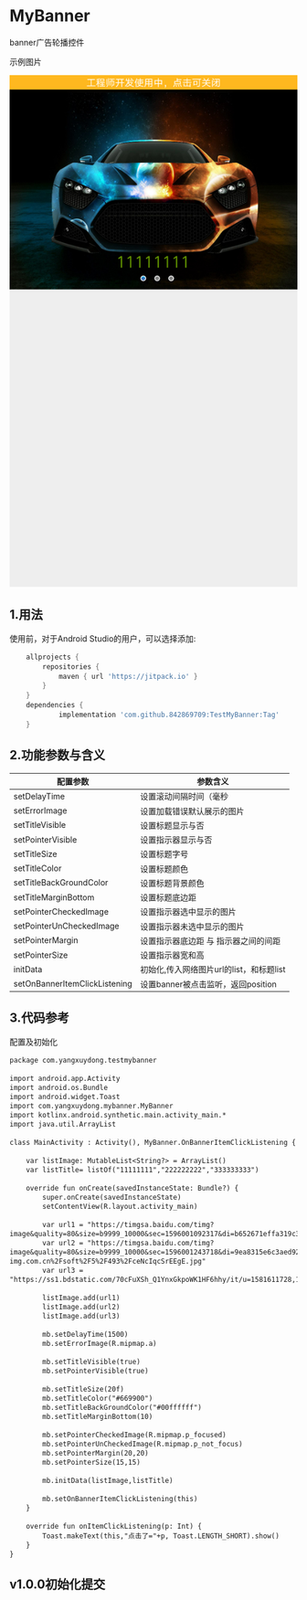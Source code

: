 # MyBanner
banner广告轮播控件

示例图片

![](https://github.com/842869709/TestMyBanner/blob/master/test.png)

## 1.用法
使用前，对于Android Studio的用户，可以选择添加:

```gradle
	allprojects {
		repositories {
			maven { url 'https://jitpack.io' }
		}
	}
	dependencies {
	        implementation 'com.github.842869709:TestMyBanner:Tag'
	}
```
## 2.功能参数与含义
配置参数|参数含义
-|-
setDelayTime|	设置滚动间隔时间（毫秒
setErrorImage|	设置加载错误默认展示的图片
setTitleVisible|	设置标题显示与否
setPointerVisible|	设置指示器显示与否
setTitleSize|	设置标题字号
setTitleColor|	设置标题颜色
setTitleBackGroundColor|	设置标题背景颜色
setTitleMarginBottom|	设置标题底边距
setPointerCheckedImage|	设置指示器选中显示的图片
setPointerUnCheckedImage|	设置指示器未选中显示的图片
setPointerMargin|	设置指示器底边距 与 指示器之间的间距
setPointerSize|	设置指示器宽和高
initData|	初始化,传入网络图片url的list，和标题list
setOnBannerItemClickListening|	设置banner被点击监听，返回position

## 3.代码参考
配置及初始化
```
package com.yangxuydong.testmybanner

import android.app.Activity
import android.os.Bundle
import android.widget.Toast
import com.yangxuydong.mybanner.MyBanner
import kotlinx.android.synthetic.main.activity_main.*
import java.util.ArrayList

class MainActivity : Activity(), MyBanner.OnBannerItemClickListening {

    var listImage: MutableList<String?> = ArrayList()
    var listTitle= listOf("11111111","222222222","333333333")

    override fun onCreate(savedInstanceState: Bundle?) {
        super.onCreate(savedInstanceState)
        setContentView(R.layout.activity_main)

        var url1 = "https://timgsa.baidu.com/timg?image&quality=80&size=b9999_10000&sec=1596001092317&di=b652671effa319c3d4ab2b49bd853756&imgtype=0&src=http%3A%2F%2Fattach.bbs.miui.com%2Fforum%2F201105%2F17%2F113554rnu40q7nbgnn3lgq.jpg"
        var url2 = "https://timgsa.baidu.com/timg?image&quality=80&size=b9999_10000&sec=1596001243718&di=9ea8315e6c3aed92f6e4409c4bac662c&imgtype=0&src=http%3A%2F%2Fb.zol-img.com.cn%2Fsoft%2F5%2F493%2FceNcIqcSrEEgE.jpg"
        var url3 = "https://ss1.bdstatic.com/70cFuXSh_Q1YnxGkpoWK1HF6hhy/it/u=1581611728,1637172277&fm=15&gp=0.jpg"

        listImage.add(url1)
        listImage.add(url2)
        listImage.add(url3)

        mb.setDelayTime(1500)
        mb.setErrorImage(R.mipmap.a)

        mb.setTitleVisible(true)
        mb.setPointerVisible(true)

        mb.setTitleSize(20f)
        mb.setTitleColor("#669900")
        mb.setTitleBackGroundColor("#00ffffff")
        mb.setTitleMarginBottom(10)

        mb.setPointerCheckedImage(R.mipmap.p_focused)
        mb.setPointerUnCheckedImage(R.mipmap.p_not_focus)
        mb.setPointerMargin(20,20)
        mb.setPointerSize(15,15)

        mb.initData(listImage,listTitle)

        mb.setOnBannerItemClickListening(this)
    }

    override fun onItemClickListening(p: Int) {
        Toast.makeText(this,"点击了="+p, Toast.LENGTH_SHORT).show()
    }
}
```
## v1.0.0初始化提交
